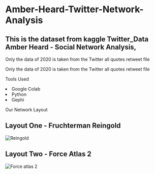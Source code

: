 # Amber-Heard-Twitter-Network-Analysis
## This is the dataset from kaggle Twitter_Data Amber Heard - Social Network Analysis,
<p> Only the data of 2020 is taken from the Twitter all quotes retweet file </p>
<p> Only the data of 2020 is taken from the Twitter all quotes retweet file </p>
<p> Tools Used <br>
  <li> Google Colab </li>
  <li> Python </li>
  <li> Gephi </li>
</p>


Our Network Layout

## Layout One - Fruchterman Reingold <br>
![Reingold](https://user-images.githubusercontent.com/93222194/163667072-745900e0-3967-4c02-a7f7-e95cc05eb395.png)

## Layout Two - Force Atlas 2 <br>
![Force atlas 2](https://user-images.githubusercontent.com/93222194/163667128-3e1be0b6-39ee-4a53-9c96-6066040c6943.png)
